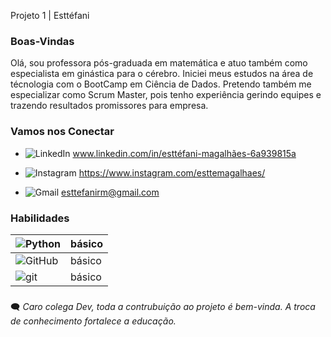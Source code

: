 Projeto 1 | Esttéfani 

### Boas-Vindas
Olá, sou professora pós-graduada em matemática e atuo também como especialista em ginástica para o cérebro. Iniciei meus estudos na área de técnologia com o BootCamp em Ciência de Dados. Pretendo também me especializar como  Scrum Master, pois tenho experiência gerindo equipes e trazendo resultados promissores para empresa. 

### Vamos nos Conectar
- ![LinkedIn](https://img.shields.io/badge/LinkedIn-fff?style=for-the-badge&logo=linkedin&logoColor=0a192f)
www.linkedin.com/in/esttéfani-magalhães-6a939815a

- ![Instagram](https://img.shields.io/badge/Instagram-fff?style=for-the-badge&logo=instagram&logoColor=0a192f)
https://www.instagram.com/esttemagalhaes/

- ![Gmail](https://img.shields.io/badge/Gmail-fff?style=for-the-badge&logo=gmail&logoColor=0a192f)
esttefanirm@gmail.com

### Habilidades

| ![Python](https://img.shields.io/badge/Python-fff?style=for-the-badge&logo=python)             | básico|
|--------------|---------|
|![GitHub](https://img.shields.io/badge/GitHub-fff?style=for-the-badge&logo=github&logoColor=0a192f)| básico|
|![git](https://img.shields.io/badge/git-fff?style=for-the-badge&logo=git)| básico |


###

🗨️ _Caro colega Dev, toda a contrubuição ao projeto é bem-vinda. A troca de conhecimento fortalece a educação._ 

